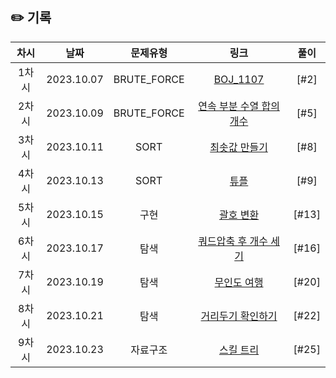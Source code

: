 ## ✏️ 기록   

| 차시  |    날짜    |  문제유형   |                                               링크                                                | 풀이  |
| :---: | :--------: | :---------: | :-----------------------------------------------------------------------------------------------: | :---: |
| 1차시 | 2023.10.07 | BRUTE_FORCE |                         [BOJ_1107](https://www.acmicpc.net/problem/1107)                          | [#2]  |
| 2차시 | 2023.10.09 | BRUTE_FORCE |   [연속 부분 수열 합의 개수](https://school.programmers.co.kr/learn/courses/30/lessons/131701)    | [#5]  |
| 3차시 | 2023.10.11 |    SORT     | [최솟값 만들기](https://school.programmers.co.kr/learn/courses/30/lessons/12941?language=python3) | [#8]  |
| 4차시 | 2023.10.13 |    SORT     |              [튜플](https://school.programmers.co.kr/learn/courses/30/lessons/64065)              | [#9]  |
| 5차시 | 2023.10.15 |    구현     |           [괄호 변환](https://school.programmers.co.kr/learn/courses/30/lessons/60058)            | [#13] |
| 6차시 | 2023.10.17 |    탐색     |     [쿼드압축 후 개수 세기](https://school.programmers.co.kr/learn/courses/30/lessons/68936)      | [#16] |
| 7차시 | 2023.10.19 |    탐색     |          [무인도 여행](https://school.programmers.co.kr/learn/courses/30/lessons/154540)          | [#20] |
| 8차시 | 2023.10.21 |    탐색     |       [거리두기 확인하기](https://school.programmers.co.kr/learn/courses/30/lessons/81302)        | [#22] |
| 9차시 | 2023.10.23 |  자료구조   |           [스킬 트리](https://school.programmers.co.kr/learn/courses/30/lessons/49993)            | [#25] |